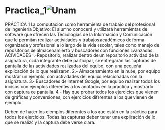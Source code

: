 # Practica_1![Unam](https://user-images.githubusercontent.com/90476475/132906269-38735da2-6581-4752-bf97-f5e1f223227d.png)
PRÁCTICA 1 
La computación como herramienta de trabajo del profesional de ingeniería
Objetivo: El alumno conocerá y utilizará herramientas de software que ofrecen las Tecnologías de la Información y Comunicación que le permitan realizar actividades y trabajos académicos de forma organizada y profesional a lo largo de la vida escolar, tales como manejo de repositorios de almacenamiento y buscadores con funciones avanzadas. 
ACIVIDADES
1.-Repositorio, realizar dentro de un repositorio actividad de la asignatura, cada integrante debe participar, se entregarán las capturas de pantalla de las actividades realizadas del equipo, con una pequeña explicación de lo que realizaron.
2.- Almacenamiento en la nube, por equipo mostrar un ejemplo, con actividades del equipo relacionadas con la asignatura.
3.- Buscadores de Internet Google, por equipo realizar todos los incisos con ejemplos diferentes a los anotados en la práctica y mostrarlo con captura de pantalla.
4.- Hay que probar todos los ejercicios que vienen de gráficas y conversiones, con ejercicios diferentes a los que vienen de ejemplo.

Deben de hacer los ejemplos diferentes a los que están en la práctica para todos los ejercicios.
Todas las capturas deben tener una explicación de lo que se realizó y la captura debe verse clara.
